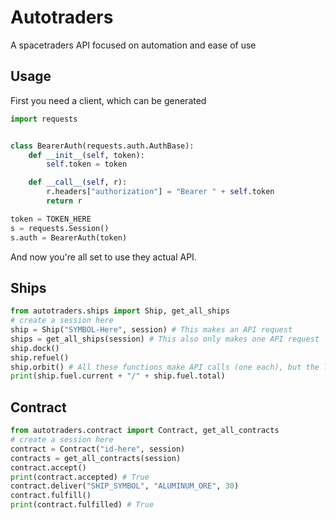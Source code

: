 # Autotraders
A spacetraders API focused on automation and ease of use
## Usage
First you need a client, which can be generated 
```python
import requests


class BearerAuth(requests.auth.AuthBase):
    def __init__(self, token):
        self.token = token

    def __call__(self, r):
        r.headers["authorization"] = "Bearer " + self.token
        return r

token = TOKEN_HERE
s = requests.Session()
s.auth = BearerAuth(token)
```
And now you're all set to use they actual API.

## Ships

```python
from autotraders.ships import Ship, get_all_ships
# create a session here
ship = Ship("SYMBOL-Here", session) # This makes an API request
ships = get_all_ships(session) # This also only makes one API request
ship.dock()
ship.refuel()
ship.orbit() # All these functions make API calls (one each), but the line below doesn't
print(ship.fuel.current + "/" + ship.fuel.total)
```
## Contract
```python
from autotraders.contract import Contract, get_all_contracts
# create a session here
contract = Contract("id-here", session)
contracts = get_all_contracts(session)
contract.accept()
print(contract.accepted) # True
contract.deliver("SHIP_SYMBOL", "ALUMINUM_ORE", 30)
contract.fulfill()
print(contract.fulfilled) # True
```

